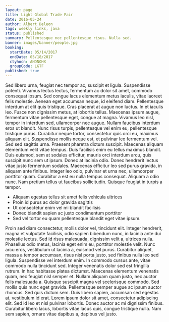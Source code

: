 ```yaml
---
layout: page
title: Light Global Trade Fair
date: 2016-05-24
author: Albert Deleon
tags: weekly links, java
status: published
summary: Pellentesque nec pellentesque risus. Nulla sed.
banner: images/banner/people.jpg
booking:
  startDate: 05/14/2017
  endDate: 05/18/2017
  ctyhocn: ANDNOHX
  groupCode: LGTF
published: true
---
```

Sed libero urna, feugiat nec tempor ac, suscipit et ligula. Suspendisse potenti. Vivamus lectus lectus, fermentum ac dolor sit amet, commodo consequat ipsum. Sed congue lacus elementum metus iaculis, vitae laoreet felis molestie. Aenean eget accumsan neque, id eleifend diam. Pellentesque interdum at elit quis tristique. Cras placerat at augue non luctus. In et iaculis leo. Fusce non dignissim metus, at lobortis tellus. Maecenas ipsum augue, fermentum vitae pellentesque eget, congue at magna. Vivamus leo nisl, tempor in interdum sed, ullamcorper nec augue. Nullam faucibus interdum eros ut blandit. Nunc risus turpis, pellentesque vel enim eu, pellentesque tristique purus. Curabitur neque tortor, consectetur quis orci eu, maximus aliquam elit. Suspendisse mollis neque est, et pulvinar leo fermentum vel. Sed sed sagittis urna.
Praesent pharetra dictum suscipit. Maecenas aliquam elementum velit vitae tempus. Duis facilisis enim eu tellus maximus blandit. Duis euismod, sem at sodales efficitur, mauris orci interdum arcu, quis suscipit nunc sem ut ipsum. Donec at lacinia odio. Donec hendrerit lectus vitae justo fermentum sodales. Maecenas efficitur leo sed purus gravida, in aliquam ante finibus. Integer leo odio, pulvinar et urna nec, ullamcorper porttitor quam. Curabitur a est eu nulla tempus consequat. Aliquam a odio nunc. Nam pretium tellus ut faucibus sollicitudin. Quisque feugiat in turpis a tempor.

* Aliquam egestas tellus sit amet felis vehicula ultrices
* Proin id purus ac dolor gravida sagittis
* Ut consectetur enim vel mi blandit facilisis
* Donec blandit sapien ac justo condimentum porttitor
* Sed vel tortor eu quam pellentesque blandit eget vitae ipsum.

Proin sed diam consectetur, mollis dolor vel, tincidunt elit. Integer hendrerit, magna et vulputate facilisis, odio sapien bibendum nunc, in lacinia ante dui molestie lectus. Sed id risus malesuada, dignissim velit a, ultrices nulla. Phasellus odio metus, lacinia eget enim eu, porttitor molestie velit. Nunc arcu eros, vestibulum ut lacinia a, euismod vel purus. Curabitur aliquet, massa a tempor accumsan, risus nisl porta justo, sed finibus nulla leo sed ligula. Suspendisse vel interdum enim. In commodo cursus ante, vitae commodo nulla tincidunt sed. Integer venenatis dolor sed est fringilla rutrum. In hac habitasse platea dictumst. Maecenas elementum venenatis quam, nec feugiat nisl semper et. Nullam aliquam quam justo, nec auctor felis malesuada a. Quisque suscipit magna vel scelerisque commodo. Sed mollis quis nunc eget gravida. Pellentesque semper augue ac ipsum auctor rhoncus.
Sed quis dictum sem. Duis libero sapien, accumsan sed egestas at, vestibulum id erat. Lorem ipsum dolor sit amet, consectetur adipiscing elit. Sed id leo et nisl pulvinar lobortis. Donec auctor ac mi dignissim finibus. Curabitur libero lacus, lobortis vitae lacus quis, congue tristique nulla. Nam sem sapien, ornare vitae dapibus a, dapibus vel justo.
